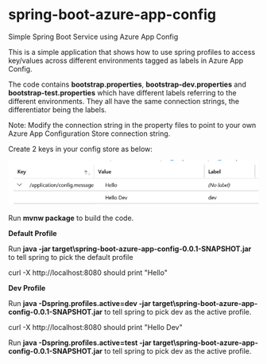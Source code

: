 # spring-boot-azure-app-config
Simple Spring Boot Service using Azure App Config

This is a simple application that shows how to use spring profiles to access key/values across different environments tagged as labels in Azure App Config.

The code contains **bootstrap.properties**, **bootstrap-dev.properties** and **bootstrap-test.properties** which have different labels referring to the different environments. They all have the same connection strings, the differentiator being the labels.

Note: Modify the connection string in the property files to point to your own Azure App Configuration Store connection string.

Create 2 keys in your config store as below:

![aac](aac.JPG)

Run **mvnw package** to build the code.

**Default Profile**

Run **java -jar target\spring-boot-azure-app-config-0.0.1-SNAPSHOT.jar** to tell spring to pick the default profile

curl -X http://localhost:8080 should print "Hello"

**Dev Profile**

Run **java -Dspring.profiles.active=dev -jar target\spring-boot-azure-app-config-0.0.1-SNAPSHOT.jar** to tell spring to pick dev as the active profile.

curl -X http://localhost:8080 should print "Hello Dev"

Run **java -Dspring.profiles.active=test -jar target\spring-boot-azure-app-config-0.0.1-SNAPSHOT.jar** to tell spring to pick dev as the active profile.


